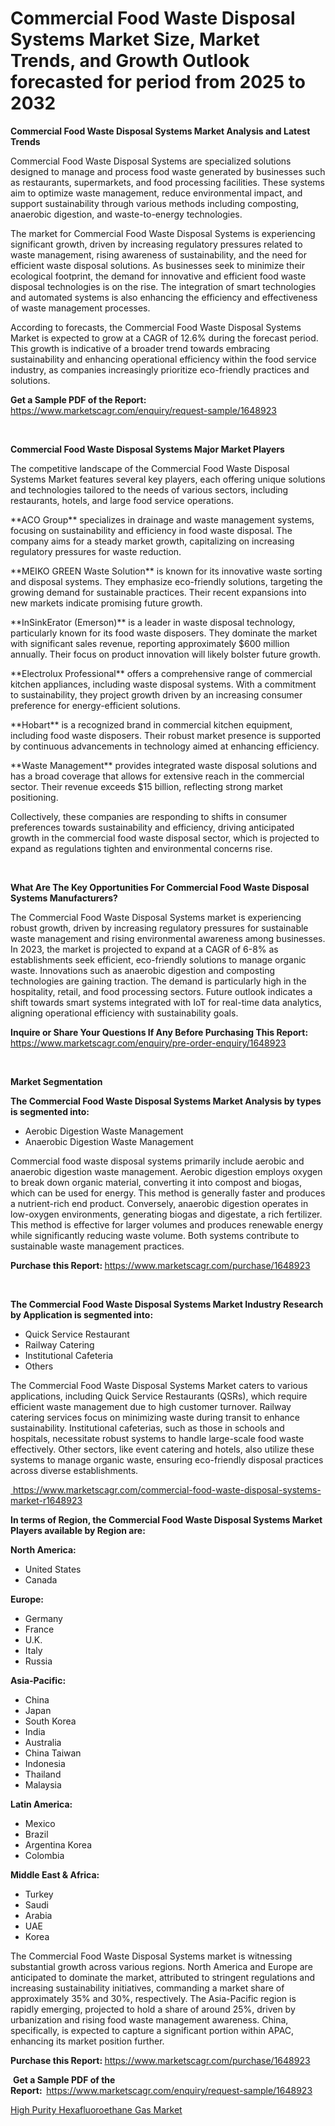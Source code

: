 <p><h1>Commercial Food Waste Disposal Systems Market Size, Market Trends, and Growth Outlook forecasted for period from 2025 to 2032</h1></p><p><strong>Commercial Food Waste Disposal Systems Market Analysis and Latest Trends</strong></p>
<p><p>Commercial Food Waste Disposal Systems are specialized solutions designed to manage and process food waste generated by businesses such as restaurants, supermarkets, and food processing facilities. These systems aim to optimize waste management, reduce environmental impact, and support sustainability through various methods including composting, anaerobic digestion, and waste-to-energy technologies.</p><p>The market for Commercial Food Waste Disposal Systems is experiencing significant growth, driven by increasing regulatory pressures related to waste management, rising awareness of sustainability, and the need for efficient waste disposal solutions. As businesses seek to minimize their ecological footprint, the demand for innovative and efficient food waste disposal technologies is on the rise. The integration of smart technologies and automated systems is also enhancing the efficiency and effectiveness of waste management processes.</p><p>According to forecasts, the Commercial Food Waste Disposal Systems Market is expected to grow at a CAGR of 12.6% during the forecast period. This growth is indicative of a broader trend towards embracing sustainability and enhancing operational efficiency within the food service industry, as companies increasingly prioritize eco-friendly practices and solutions.</p></p>
<p><strong>Get a Sample PDF of the Report:&nbsp;</strong> <a href="https://www.marketscagr.com/enquiry/request-sample/1648923?utm_campaign=2116&utm_medium=2&utm_source=Github&utm_content=ia&utm_term=26032025&utm_id=commercial-food-waste-disposal-systems">https://www.marketscagr.com/enquiry/request-sample/1648923</a></p>
<p>&nbsp;</p>
<p><strong>Commercial Food Waste Disposal Systems Major Market Players</strong></p>
<p><p>The competitive landscape of the Commercial Food Waste Disposal Systems Market features several key players, each offering unique solutions and technologies tailored to the needs of various sectors, including restaurants, hotels, and large food service operations.</p><p>**ACO Group** specializes in drainage and waste management systems, focusing on sustainability and efficiency in food waste disposal. The company aims for a steady market growth, capitalizing on increasing regulatory pressures for waste reduction.</p><p>**MEIKO GREEN Waste Solution** is known for its innovative waste sorting and disposal systems. They emphasize eco-friendly solutions, targeting the growing demand for sustainable practices. Their recent expansions into new markets indicate promising future growth.</p><p>**InSinkErator (Emerson)** is a leader in waste disposal technology, particularly known for its food waste disposers. They dominate the market with significant sales revenue, reporting approximately $600 million annually. Their focus on product innovation will likely bolster future growth.</p><p>**Electrolux Professional** offers a comprehensive range of commercial kitchen appliances, including waste disposal systems. With a commitment to sustainability, they project growth driven by an increasing consumer preference for energy-efficient solutions.</p><p>**Hobart** is a recognized brand in commercial kitchen equipment, including food waste disposers. Their robust market presence is supported by continuous advancements in technology aimed at enhancing efficiency.</p><p>**Waste Management** provides integrated waste disposal solutions and has a broad coverage that allows for extensive reach in the commercial sector. Their revenue exceeds $15 billion, reflecting strong market positioning.</p><p>Collectively, these companies are responding to shifts in consumer preferences towards sustainability and efficiency, driving anticipated growth in the commercial food waste disposal sector, which is projected to expand as regulations tighten and environmental concerns rise.</p></p>
<p>&nbsp;</p>
<p><strong>What Are The Key Opportunities For Commercial Food Waste Disposal Systems Manufacturers?</strong></p>
<p><p>The Commercial Food Waste Disposal Systems market is experiencing robust growth, driven by increasing regulatory pressures for sustainable waste management and rising environmental awareness among businesses. In 2023, the market is projected to expand at a CAGR of 6-8% as establishments seek efficient, eco-friendly solutions to manage organic waste. Innovations such as anaerobic digestion and composting technologies are gaining traction. The demand is particularly high in the hospitality, retail, and food processing sectors. Future outlook indicates a shift towards smart systems integrated with IoT for real-time data analytics, aligning operational efficiency with sustainability goals.</p></p>
<p><strong>Inquire or Share Your Questions If Any Before Purchasing This Report:</strong> <a href="https://www.marketscagr.com/enquiry/pre-order-enquiry/1648923?utm_campaign=2116&utm_medium=2&utm_source=Github&utm_content=ia&utm_term=26032025&utm_id=commercial-food-waste-disposal-systems">https://www.marketscagr.com/enquiry/pre-order-enquiry/1648923</a></p>
<p>&nbsp;</p>
<p><strong>Market Segmentation</strong></p>
<p><strong>The Commercial Food Waste Disposal Systems Market Analysis by types is segmented into:</strong></p>
<p><ul><li>Aerobic Digestion Waste Management</li><li>Anaerobic Digestion Waste Management</li></ul></p>
<p><p>Commercial food waste disposal systems primarily include aerobic and anaerobic digestion waste management. Aerobic digestion employs oxygen to break down organic material, converting it into compost and biogas, which can be used for energy. This method is generally faster and produces a nutrient-rich end product. Conversely, anaerobic digestion operates in low-oxygen environments, generating biogas and digestate, a rich fertilizer. This method is effective for larger volumes and produces renewable energy while significantly reducing waste volume. Both systems contribute to sustainable waste management practices.</p></p>
<p><strong>Purchase this Report:&nbsp;</strong><a href="https://www.marketscagr.com/purchase/1648923?utm_campaign=2116&utm_medium=2&utm_source=Github&utm_content=ia&utm_term=26032025&utm_id=commercial-food-waste-disposal-systems">https://www.marketscagr.com/purchase/1648923</a></p>
<p>&nbsp;</p>
<p><strong>The Commercial Food Waste Disposal Systems Market Industry Research by Application is segmented into:</strong></p>
<p><ul><li>Quick Service Restaurant</li><li>Railway Catering</li><li>Institutional Cafeteria</li><li>Others</li></ul></p>
<p><p>The Commercial Food Waste Disposal Systems Market caters to various applications, including Quick Service Restaurants (QSRs), which require efficient waste management due to high customer turnover. Railway catering services focus on minimizing waste during transit to enhance sustainability. Institutional cafeterias, such as those in schools and hospitals, necessitate robust systems to handle large-scale food waste effectively. Other sectors, like event catering and hotels, also utilize these systems to manage organic waste, ensuring eco-friendly disposal practices across diverse establishments.</p></p>
<p><a href="https://www.marketscagr.com/commercial-food-waste-disposal-systems-market-r1648923?utm_campaign=2116&utm_medium=2&utm_source=Github&utm_content=ia&utm_term=26032025&utm_id=commercial-food-waste-disposal-systems">&nbsp;https://www.marketscagr.com/commercial-food-waste-disposal-systems-market-r1648923</a></p>
<p><strong>In terms of Region, the Commercial Food Waste Disposal Systems Market Players available by Region are:</strong></p>
<p>
    <p> <strong> North America: </strong>
        <ul>
            <li>United States</li>
            <li>Canada</li>
        </ul>
        </p> 
    <p> <strong> Europe: </strong>
        <ul>
            <li>Germany</li>
            <li>France</li>
            <li>U.K.</li>
            <li>Italy</li>
            <li>Russia</li>
        </ul>
        </p> 
    <p> <strong> Asia-Pacific: </strong>
        <ul>
            <li>China</li>
            <li>Japan</li>
            <li>South Korea</li>
            <li>India</li>
            <li>Australia</li>
            <li>China Taiwan</li>
            <li>Indonesia</li>
            <li>Thailand</li>
            <li>Malaysia</li>
        </ul>
        </p> 
    <p> <strong> Latin America: </strong>
        <ul>
            <li>Mexico</li>
            <li>Brazil</li>
            <li>Argentina Korea</li>
            <li>Colombia</li>
        </ul>
        </p> 
    <p> <strong> Middle East & Africa: </strong>
        <ul>
            <li>Turkey</li>
            <li>Saudi</li>
            <li>Arabia</li>
            <li>UAE</li>
            <li>Korea</li>
        </ul>
    </p>
    </p>
<p><p>The Commercial Food Waste Disposal Systems market is witnessing substantial growth across various regions. North America and Europe are anticipated to dominate the market, attributed to stringent regulations and increasing sustainability initiatives, commanding a market share of approximately 35% and 30%, respectively. The Asia-Pacific region is rapidly emerging, projected to hold a share of around 25%, driven by urbanization and rising food waste management awareness. China, specifically, is expected to capture a significant portion within APAC, enhancing its market position further.</p></p>
<p><strong>Purchase this Report: </strong><a href="https://www.marketscagr.com/purchase/1648923?utm_campaign=2116&utm_medium=2&utm_source=Github&utm_content=ia&utm_term=26032025&utm_id=commercial-food-waste-disposal-systems">https://www.marketscagr.com/purchase/1648923</a></p>
<p>&nbsp;<strong>Get a Sample PDF of the Report:&nbsp;&nbsp;</strong><a href="https://www.marketscagr.com/enquiry/request-sample/1648923?utm_campaign=2116&utm_medium=2&utm_source=Github&utm_content=ia&utm_term=26032025&utm_id=commercial-food-waste-disposal-systems">https://www.marketscagr.com/enquiry/request-sample/1648923</a></p>
<p><strong></strong></p>
<p><p><a href="https://github.com/luckyshygirl/Market-Research-Report-List-7/blob/main/high-purity-hexafluoroethane-gas-market.md?utm_campaign=2116&utm_medium=2&utm_source=Github&utm_content=ia&utm_term=26032025&utm_id=commercial-food-waste-disposal-systems">High Purity Hexafluoroethane Gas Market</a></p></p>